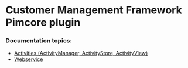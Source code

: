 # Customer Management Framework Pimcore plugin

### Documentation topics:

* [Activities (ActivityManager, ActivityStore, ActivityView)](./docs/Activities.md)
* [Webservice](./docs/Webservice.md)